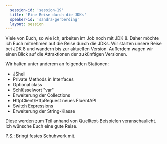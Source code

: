 ```yaml
---
  session-id: 'session-19'
  title: 'Eine Reise durch die JDKs'
  speaker-id: 'sandra-gerberding'
  layout: session
---
```


Viele von Euch, so wie ich, arbeiten im Job noch mit JDK 8. Daher möchte ich Euch mitnehmen auf die Reise durch die JDKs. Wir starten unsere Reise bei JDK 8 und wandern bis zur aktuellen Version. Außerdem wagen wir einen Blick auf die Attraktionen der zukünftigen Versionen.  
      
Wir halten unter anderem an folgenden Stationen:  
* JShell  
* Private Methods in Interfaces  
* Optional class  
* Schlüsselwort "var"  
* Erweiterung der Collections  
* HttpClient/HttpRequest neues FluentAPI  
* Switch Expressions  
* Erweiterung der String-Klasse  
  
Diese werden zum Teil anhand von Quelltext-Beispielen veranschaulicht.
Ich wünsche Euch eine gute Reise.  
  
P.S.: Bringt festes Schuhwerk mit.

